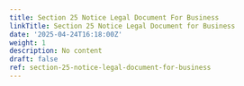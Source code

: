 ```yaml
---
title: Section 25 Notice Legal Document For Business
linkTitle: Section 25 Notice Legal Document for Business
date: '2025-04-24T16:18:00Z'
weight: 1
description: No content
draft: false
ref: section-25-notice-legal-document-for-business
---
```


